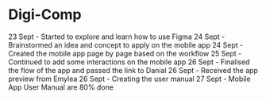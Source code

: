 # Digi-Comp
23 Sept - Started to explore and learn how to use Figma 
24 Sept - Brainstormed an idea and concept to apply on the mobile app
24 Sept - Created the mobile app page by page based on the workflow
25 Sept - Continued to add some interactions on the mobile app
26 Sept - Finalised the flow of the app and passed the link to Danial
26 Sept - Received the app preview from Emylea
26 Sept - Creating the user manual
27 Sept - Mobile App User Manual are 80% done

